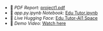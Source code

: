 - 📄 *PDF Report:* [project1.pdf](Edu_Tutor_AI_Project_Documentation.pdf)
- 📓 *app.py.ipynb Notebook:* [Edu Tutor.ipynb](edututorai.ipynb)
- 🤖 *Live Hugging Face:* [Edu Tutor-AI1 Space](https://huggingface.co/spaces/kiruthika/EduTutor-ai1)
- 🎥 *Demo Video:* [Watch here](https://drive.google.com/file/d/15IkTu4zyalbKp_OrAEXnVh9Mur4-5kF9/view?usp=drivesdk)
